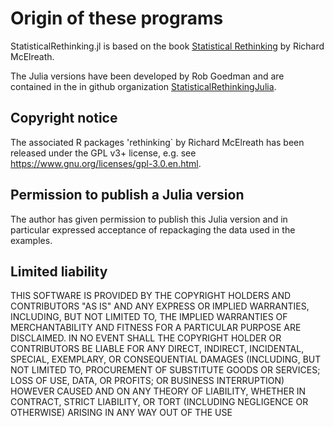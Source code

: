 # Origin of these programs


StatisticalRethinking.jl is based on the book [Statistical Rethinking](https://xcelab.net/rm/statistical-rethinking/) by Richard McElreath.

The Julia versions have been developed by Rob Goedman and are contained in the in github organization [StatisticalRethinkingJulia](https://github.com/StatisticalRethinkingJulia). 

## Copyright notice

The associated R packages 'rethinking` by Richard McElreath has been released under the GPL v3+ license, e.g. see https://www.gnu.org/licenses/gpl-3.0.en.html.

## Permission to publish a Julia version

The author has given permission to publish this Julia version and in particular expressed acceptance of repackaging the data used in the examples.

##  Limited liability

THIS SOFTWARE IS PROVIDED BY THE COPYRIGHT HOLDERS AND CONTRIBUTORS "AS IS" AND ANY EXPRESS OR IMPLIED WARRANTIES, INCLUDING, BUT NOT LIMITED TO, THE IMPLIED WARRANTIES OF MERCHANTABILITY AND FITNESS FOR A PARTICULAR PURPOSE ARE DISCLAIMED. IN NO EVENT SHALL THE COPYRIGHT HOLDER OR CONTRIBUTORS BE LIABLE FOR ANY DIRECT, INDIRECT, INCIDENTAL, SPECIAL, EXEMPLARY, OR CONSEQUENTIAL DAMAGES (INCLUDING, BUT NOT LIMITED TO, PROCUREMENT OF SUBSTITUTE GOODS OR SERVICES; LOSS OF USE, DATA, OR PROFITS; OR BUSINESS INTERRUPTION) HOWEVER CAUSED AND ON ANY THEORY OF LIABILITY, WHETHER IN CONTRACT, STRICT LIABILITY, OR TORT (INCLUDING NEGLIGENCE OR OTHERWISE) ARISING IN ANY WAY OUT OF THE USE 

